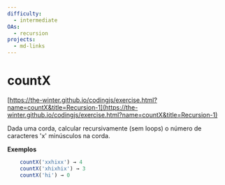 ```yaml
---
difficulty:
  - intermediate
OAs:
  - recursion
projects:
  - md-links
---
```


# countX

[https://the-winter.github.io/codingjs/exercise.html?name=countX&title=Recursion-1](https://the-winter.github.io/codingjs/exercise.html?name=countX&title=Recursion-1)

Dada uma corda, calcular recursivamente (sem loops) o número de caracteres
'x' minúsculos na corda.

__Exemplos__

```js
    countX('xxhixx') → 4
    countX('xhixhix') → 3
    countX('hi') → 0
```

